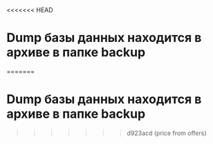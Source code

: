 <<<<<<< HEAD
# Dump базы данных находится в архиве в папке backup
=======
# Dump базы данных находится в архиве в папке backup
>>>>>>> d923acd (price from offers)
